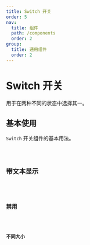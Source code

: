 ```yaml
---
title: Switch 开关
order: 5
nav:
  title: 组件
  path: /components
  order: 2
group:
  title: 通用组件
  order: 2
---
```


# Switch 开关

用于在两种不同的状态中选择其一。

## 基本使用

`Switch` 开关组件的基本用法。

<code src="./demos/index1.tsx" />

## 带文本显示

<code src="./demos/index2.tsx" />

## 禁用

<code src="./demos/index3.tsx" />

## 不同大小

<code src="./demos/index4.tsx" />

<API />
